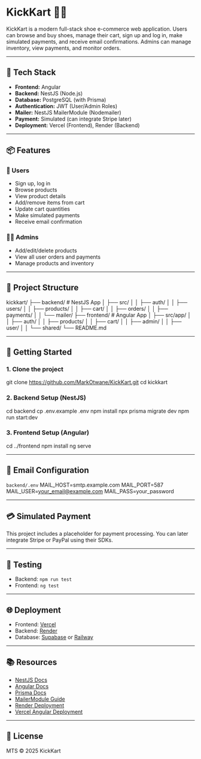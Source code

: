 # KickKart 🛒👟

KickKart is a modern full-stack shoe e-commerce web application. Users can browse and buy shoes, manage their cart, sign up and log in, make simulated payments, and receive email confirmations. Admins can manage inventory, view payments, and monitor orders.

---

## 🧰 Tech Stack

-    **Frontend:** Angular
-    **Backend:** NestJS (Node.js)
-    **Database:** PostgreSQL (with Prisma)
-    **Authentication:** JWT (User/Admin Roles)
-    **Mailer:** NestJS MailerModule (Nodemailer)
-    **Payment:** Simulated (can integrate Stripe later)
-    **Deployment:** Vercel (Frontend), Render (Backend)

---

## 📦 Features

### 👥 Users

-    Sign up, log in
-    Browse products
-    View product details
-    Add/remove items from cart
-    Update cart quantities
-    Make simulated payments
-    Receive email confirmation

### 👨‍💼 Admins

-    Add/edit/delete products
-    View all user orders and payments
-    Manage products and inventory

---

## 📁 Project Structure

kickkart/
├── backend/ # NestJS App
│ ├── src/
│ │ ├── auth/
│ │ ├── users/
│ │ ├── products/
│ │ ├── cart/
│ │ ├── orders/
│ │ ├── payments/
│ │ └── mailer/
├── frontend/ # Angular App
│ ├── src/app/
│ │ ├── auth/
│ │ ├── products/
│ │ ├── cart/
│ │ ├── admin/
│ │ ├── user/
│ │ └── shared/
└── README.md

---

## 🚀 Getting Started

### 1. Clone the project

git clone https://github.com/MarkOtwane/KickKart.git
cd kickkart

### 2. Backend Setup (NestJS)

cd backend
cp .env.example .env
npm install
npx prisma migrate dev
npm run start:dev

### 3. Frontend Setup (Angular)

cd ../frontend
npm install
ng serve

---

## 📧 Email Configuration

`backend/.env`
MAIL_HOST=smtp.example.com
MAIL_PORT=587
MAIL_USER=your_email@example.com
MAIL_PASS=your_password

---

## 💳 Simulated Payment

This project includes a placeholder for payment processing. You can later integrate Stripe or PayPal using their SDKs.

---

## 🧪 Testing

-    Backend: `npm run test`
-    Frontend: `ng test`

---

## 🌐 Deployment

-    Frontend: [Vercel](https://vercel.com/docs)
-    Backend: [Render](https://render.com/docs/deploy-node-express-app)
-    Database: [Supabase](https://supabase.com/) or [Railway](https://railway.app/)

---

## 📚 Resources

-    [NestJS Docs](https://docs.nestjs.com/)
-    [Angular Docs](https://angular.io/docs)
-    [Prisma Docs](https://www.prisma.io/docs/)
-    [MailerModule Guide](https://docs.nestjs.com/techniques/mailer)
-    [Render Deployment](https://render.com/docs/deploy-node-express-app)
-    [Vercel Angular Deployment](https://vercel.com/guides/deploying-angular-with-vercel)

---

## 📄 License

MTS © 2025 KickKart
